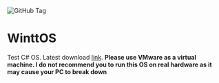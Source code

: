 ![GitHub Tag](https://img.shields.io/github/v/tag/zimavi/WinttOS?logo=github&label=latest)
# WinttOS

Test C# OS. Latest download [link](https://github.com/zimavi/WinttOS/releases/).
<b>Please use VMware as a virtual machine. I do not recommend you to run this OS on real hardware as it may cause your PC to break down</b>
